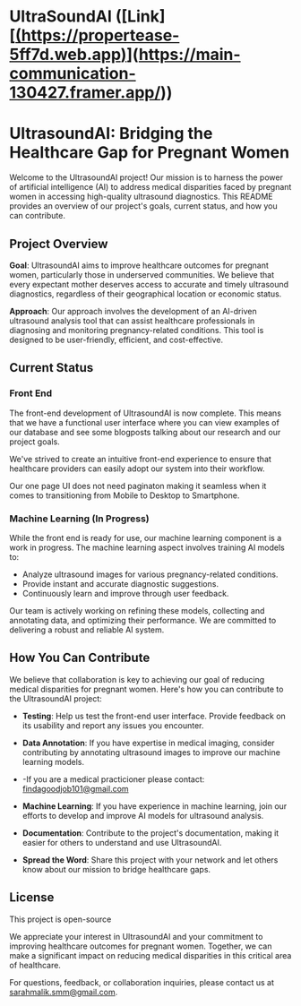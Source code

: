 # UltraSoundAI ([Link][[(https://propertease-5ff7d.web.app)](https://main-communication-130427.framer.app/)](https://main-communication-130427.framer.app/))

# UltrasoundAI: Bridging the Healthcare Gap for Pregnant Women

Welcome to the UltrasoundAI project! Our mission is to harness the power of artificial intelligence (AI) to address medical disparities faced by pregnant women in accessing high-quality ultrasound diagnostics. This README provides an overview of our project's goals, current status, and how you can contribute.

## Project Overview

**Goal**: UltrasoundAI aims to improve healthcare outcomes for pregnant women, particularly those in underserved communities. We believe that every expectant mother deserves access to accurate and timely ultrasound diagnostics, regardless of their geographical location or economic status.

**Approach**: Our approach involves the development of an AI-driven ultrasound analysis tool that can assist healthcare professionals in diagnosing and monitoring pregnancy-related conditions. This tool is designed to be user-friendly, efficient, and cost-effective.

## Current Status

### Front End

The front-end development of UltrasoundAI is now complete. This means that we have a functional user interface where you can view examples of our database and see some blogposts talking about our research and our project goals.


We've strived to create an intuitive front-end experience to ensure that healthcare providers can easily adopt our system into their workflow.

Our one page UI does not need paginaton making it seamless when it comes to transitioning from Mobile to Desktop to Smartphone.

### Machine Learning (In Progress)

While the front end is ready for use, our machine learning component is a work in progress. The machine learning aspect involves training AI models to:

- Analyze ultrasound images for various pregnancy-related conditions.
- Provide instant and accurate diagnostic suggestions.
- Continuously learn and improve through user feedback.

Our team is actively working on refining these models, collecting and annotating data, and optimizing their performance. We are committed to delivering a robust and reliable AI system.

## How You Can Contribute

We believe that collaboration is key to achieving our goal of reducing medical disparities for pregnant women. Here's how you can contribute to the UltrasoundAI project:

- **Testing**: Help us test the front-end user interface. Provide feedback on its usability and report any issues you encounter.

- **Data Annotation**: If you have expertise in medical imaging, consider contributing by annotating ultrasound images to improve our machine learning models.
- -If you are a medical practicioner please contact: findagoodjob101@gmail.com

- **Machine Learning**: If you have experience in machine learning, join our efforts to develop and improve AI models for ultrasound analysis.

- **Documentation**: Contribute to the project's documentation, making it easier for others to understand and use UltrasoundAI.

- **Spread the Word**: Share this project with your network and let others know about our mission to bridge healthcare gaps.

## License

This project is open-source 

We appreciate your interest in UltrasoundAI and your commitment to improving healthcare outcomes for pregnant women. Together, we can make a significant impact on reducing medical disparities in this critical area of healthcare.

For questions, feedback, or collaboration inquiries, please contact us at sarahmalik.smm@gmail.com.


